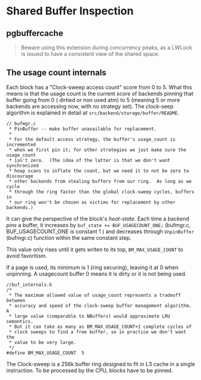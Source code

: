 # Shared Buffer Inspection

## pgbuffercache

> Beware using this extension during concurrency peaks, as a LWLock is issued to have a consistent view of the shared space.


## The usage count internals

Each block has a "Clock-sweep access count" score from 0 to 5. What this means is that
the usage count is the current _score_ of backends pinning that buffer going from 0 (
dirtied or non used atm) to 5 (meaning 5 or more backends are accessing now, with
no strategy set). The clock-seep algorithm is explained in detail at `src/backend/storage/buffer/README`.

```
// bufmgr.c
 * PinBuffer -- make buffer unavailable for replacement.
 *
 * For the default access strategy, the buffer's usage_count is incremented
 * when we first pin it; for other strategies we just make sure the usage_count
 * isn't zero.  (The idea of the latter is that we don't want synchronized
 * heap scans to inflate the count, but we need it to not be zero to discourage
 * other backends from stealing buffers from our ring.  As long as we cycle
 * through the ring faster than the global clock-sweep cycles, buffers in
 * our ring won't be chosen as victims for replacement by other backends.)
```


It can give the perspective of the block's _heat-state_.
Each time a backend _pins_ a buffer, it increases by `buf_state += BUF_USAGECOUNT_ONE;`
(bufmgr.c, BUF_USAGECOUNT_ONE is constant 1 ) and decreases through `UnpinBuffer` (bufmgr.c) function
within the same constant step.

This value only rises until it gets writen to its top, `BM_MAX_USAGE_COUNT` to avoid 
favoritism.

If a page is used, its minimum is 1 (ring securing), leaving it at 0 when unpinning. A usagecount buffer
0 means it is dirty or it is not being used.


```
//buf_internals.h
/*
 * The maximum allowed value of usage_count represents a tradeoff between
 * accuracy and speed of the clock-sweep buffer management algorithm.  A
 * large value (comparable to NBuffers) would approximate LRU semantics.
 * But it can take as many as BM_MAX_USAGE_COUNT+1 complete cycles of
 * clock sweeps to find a free buffer, so in practice we don't want the
 * value to be very large.
 */
#define BM_MAX_USAGE_COUNT	5
```

The Clock-sweep is a 256k buffer ring designed to fit in L3 cache in a single instruction. To be processed by the CPU, blocks have to be pinned.

